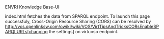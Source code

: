 ENVRI Knowledge Base-UI

index.html fetches the data from SPARQL endpoint. To launch this page successfuly, Cross-Origin Resource Sharing (CORS) can be resolved by http://vos.openlinksw.com/owiki/wiki/VOS/VirtTipsAndTricksCORsEnableSPARQLURLs[changing the settings] on virtuoso endpoint.